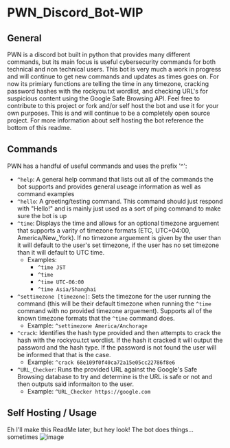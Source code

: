 # PWN_Discord_Bot-WIP
## General 
PWN is a discord bot built in python that provides many different commands, but its main focus is useful cybersecurity commands for both technical and non technical users. This bot is very much a work in progress and will continue to get new commands and updates as times goes on. For now its primiary functions are telling the time in any timezone, cracking password hashes with the rockyou.txt wordlist, and checking URL's for suspicious content using the Google Safe Browsing API. Feel free to contribute to this project or fork and/or self host the bot and use it for your own purposes. This is and will continue to be a completely open source project. For more information about self hosting the bot reference the bottom of this readme. 

## Commands
PWN has a handful of useful commands and uses the prefix '^':

* `^help`: A general help command that lists out all of the commands the bot supports and provides general useage information as well as command examples
* `^hello`: A greeting/testing command. This command should just respond with "Hello!" and is mainly just used as a sort of ping command to make sure the bot is up
* `^time`: Displays the time and allows for an optional timezone arguement that supports a varity of timezone formats (ETC, UTC+04:00, America/New_York). If no timezone arguement is given by the user than it will default to the user's set timezone, if the user has no set timezone than it will default to UTC time. 
  * Examples:
    * `^time JST`
    * `^time`
    * `^time UTC-06:00`
    * `^time Asia/Shanghai`
* `^settimezone [timezone]`: Sets the timezone for the user running the command (this will be their default timezone when running the `^time` command with no provided timezone arguement). Supports all of the known timezone formats that the `^time` command does.   
  * Example: `^settimezone America/Anchorage`
* `^crack`: Identifies the hash type provided and then attempts to crack the hash with the rockyou.tct wordlist. If the hash it cracked it will output the password and the hash type. If the password is not found the user will be informed that that is the case. 
  * Example: `^crack 68e109f0f40ca72a15e05cc22786f8e6`
* `^URL_Checker`: Runs the provided URL against the Google's Safe Browsing database to try and determine is the URL is safe or not and then outputs said informaiton to the user. 
  * Example: `^URL_Checker https://google.com`

## Self Hosting / Usage 


Eh I'll make this ReadMe later, but hey look! The bot does things... sometimes
![image](https://github.com/HiroNewf/Python_Discord_Bot/assets/64501695/e86236de-ae85-44ef-a3b2-32b48f4d5b18)
